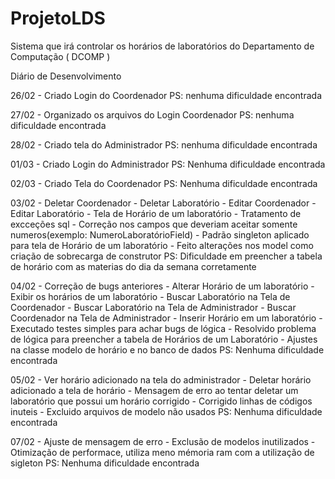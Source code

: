 ﻿# ProjetoLDS
Sistema que irá controlar os horários de laboratórios do Departamento de Computação ( DCOMP )

Diário de Desenvolvimento

26/02 - Criado Login do Coordenador
PS: nenhuma dificuldade encontrada

27/02 - Organizado os arquivos do Login Coordenador
PS: nenhuma dificuldade encontrada

28/02 - Criado tela do Administrador
PS: nenhuma dificuldade encontrada

01/03 - Criado Login do Administrador
PS: Nenhuma dificuldade encontrada

02/03 - Criado Tela do Coordenador
PS: Nenhuma dificuldade encontrada

03/02 - Deletar Coordenador
      - Deletar Laboratório
      - Editar Coordenador
      - Editar Laboratório
      - Tela de Horário de um laboratório
      - Tratamento de excceções sql
      - Correção nos campos que deveriam aceitar somente numeros(exemplo: NumeroLaboratórioField)
      - Padrão singleton aplicado para tela de Horário de um laboratório
      - Feito alterações nos model como criação de sobrecarga de construtor
PS: Dificuldade em preencher a tabela de horário com as materias do dia da semana corretamente

04/02 - Correção de bugs anteriores
      - Alterar Horário de um laboratório
      - Exibir os horários de um laboratório
      - Buscar Laboratório na Tela de Coordenador
      - Buscar Laboratório na Tela de Administrador
      - Buscar Coordenador na Tela de Administrador
      - Inserir Horário em um laboratório
      - Executado testes simples para achar bugs de lógica
      - Resolvido problema de lógica para preencher a tabela de Horários de um Laboratório
      - Ajustes na classe modelo de horário e no banco de dados
PS: Nenhuma dificuldade encontrada

05/02 - Ver horário adicionado na tela do administrador
      - Deletar horário adicionado a tela de horário
      - Mensagem de erro ao tentar deletar um laboratório que possui um horário corrigido
      - Corrigido linhas de códigos inuteis
      - Excluido arquivos de modelo não usados
PS: Nenhuma dificuldade encontrada

07/02 - Ajuste de mensagem de erro
      - Exclusão de modelos inutilizados
      - Otimização de performace, utiliza meno mémoria ram com a utilização de sigleton
PS: Nenhuma dificuldade encontrada